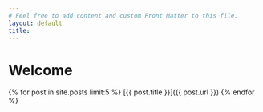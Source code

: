 ```yaml
---
# Feel free to add content and custom Front Matter to this file.
layout: default
title: 
---
```


# Welcome

{% for post in site.posts limit:5 %}
[{{ post.title }}]({{ post.url }})
{% endfor %}
